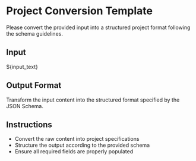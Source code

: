 # Project Conversion Template

Please convert the provided input into a structured project format following the schema guidelines.

## Input
${input_text}

## Output Format
Transform the input content into the structured format specified by the JSON Schema.

## Instructions
- Convert the raw content into project specifications
- Structure the output according to the provided schema
- Ensure all required fields are properly populated